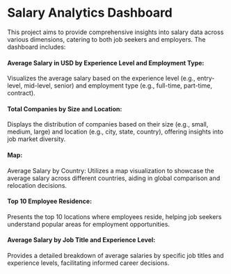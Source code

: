 
#  Salary Analytics Dashboard

This project aims to provide comprehensive insights into salary data across various dimensions, catering to both job seekers and employers. The dashboard includes:

#### Average Salary in USD by Experience Level and Employment Type:
 Visualizes the average salary based on the experience level (e.g., entry-level, mid-level, senior) and employment type (e.g., full-time, part-time, contract).

#### Total Companies by Size and Location:
 Displays the distribution of companies based on their size (e.g., small, medium, large) and location (e.g., city, state, country), offering insights into job market diversity.

#### Map:
 Average Salary by Country: Utilizes a map visualization to showcase the average salary across different countries, aiding in global comparison and relocation decisions.

#### Top 10 Employee Residence:
 Presents the top 10 locations where employees reside, helping job seekers understand popular areas for employment opportunities.

#### Average Salary by Job Title and Experience Level: 
Provides a detailed breakdown of average salaries by specific job titles and experience levels, facilitating informed career decisions.


